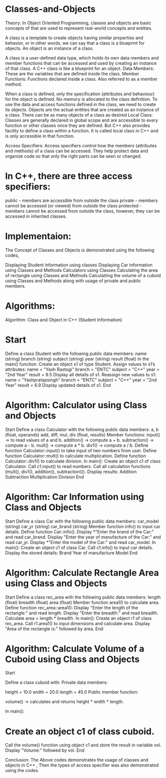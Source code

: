 # Classes-and-Objects
Theory:
In Object Oriented Programming, classes and objects are basic concepts of that are used to represent real-world concepts and entities.

A class is a template to create objects having similar properties and behavior, or in other words, we can say that a class is a blueprint for objects. An object is an instance of a class.

A class is a user-defined data type, which holds its own data members and member functions that can be accessed and used by creating an instance of that class. A C++ class is like a blueprint for an object. Data Members: These are the variables that are defined inside the class. Member Functions: Functions declared inside a class. Also referred to as a member method.

When a class is defined, only the specification (attributes and behaviour) for the object is defined. No memory is allocated to the class definition. To use the data and access functions defined in the class, we need to create its objects. Objects are the actual entities that are created as an instance of a class. There can be as many objects of a class as desired Local Class: Classes are generally declared in global scope and are accessible to every function or other classes once they are defined. But C++ also provides facility to define a class within a function. It is called local class in C++ and is only accessible in that function.

Access Specifiers: Access specifiers control how the members (attributes and methods) of a class can be accessed. They help protect data and organize code so that only the right parts can be seen or changed.

# In C++, there are three access specifiers:

public - members are accessible from outside the class
private - members cannot be accessed (or viewed) from outside the class
protected - members cannot be accessed from outside the class, however, they can be accessed in inherited classes.
# Implementaion:
The Concept of Classes and Objects is demonstrated using the following codes,

Displaying Student Information using classes
Displaying Car information using Classes and Methods
Calculators using Classes
Calculating the area of rectangle using Classes and Methods
Calculatiing the volume of a cuboid using Classes and Methods along with usage of private and public members.
# Algorithms:
Algorithm: Class and Object in C++ (Student Information)

# Start
Define a class Student with the following public data members: name (string) branch (string) subject (string) year (string) result (float)
In the main() function:
Create an object s1 of type Student.
Assign values to s1’s attributes: name = "Yash Rastogi" branch = "ENTC" subject = "C++" year = "2nd Year" result = 9.5
Display all details of s1.
Reassign new values to s1: name = "Yashpratapsingh" branch = "ENTC" subject = "C++" year = "2nd Year" result = 6.9
Display updated details of s1.
End
# Algorithm: Calculator using Class and Objects

Start
Define a class Calculator with the following public data members: a, b (float, operands) add, diff, mul, div (float, results) Member functions: input() → to read values of a and b. addition() → compute a + b. subtraction() → compute a - b. mult() → compute a * b. div1() → compute a / b.
Define function Calculator::input() to take input of two numbers from user.
Define function Calculator::mult() to calculate multiplication.
Define function Calculator::div1() to calculate division.
In main():
Create an object c1 of class Calculator.
Call c1.input() to read numbers.
Call all calculation functions (mult(), div1(), addition(), subtraction()).
Display results: Addition Subtraction Multiplication Division
End
# Algorithm: Car Information using Class and Objects

Start
Define a class Car with the following public data members: car_model (string) car_yr (string) car_brand (string) Member function info() to input car details.
Define function Car::info():
Display *"Enter the brand of the Car:" and read car_brand.
Display "Enter the year of manufacture of the Car:" and read car_yr.
Display *"Enter the model of the Car:" and read car_model.
In main():
Create an object c1 of class Car.
Call c1.info() to input car details.
Display the stored details: Brand Year of manufacture Model
End
# Algorithm: Calculate Rectangle Area using Class and Objects

Start
Define a class rec_area with the following public data members: length (float) breadth (float) area (float) Member function area1() to calculate area.
Define function rec_area::area1():
Display "Enter the length of the rectangle:" and read length.
Display "Enter the breadth:" and read breadth.
Calculate area = length * breadth.
In main():
Create an object r1 of class rec_area.
Call r1.area1() to input dimensions and calculate area.
Display "Area of the rectangle is:" followed by area.
End
# Algorithm: Calculate Volume of a Cuboid using Class and Objects

Start

Define a class cuboid with: Private data members:

height = 10.0 width = 20.0 length = 45.0 Public member function:

volume() → calculates and returns height * width * length.

In main():

# Create an object c1 of class cuboid.
Call the volume() function using object c1 and store the result in variable vol.
Display "Volume:" followed by vol.
End

Conclusion:
The Above codes demonstrates the usage of classes and objects in C++ , Then the types of access specifier was also demonstrated using the codes.

